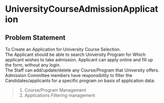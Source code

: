 # UniversityCourseAdmissionApplication   
## Problem Statement  
To Create an Application for University Course Selection.  
The Applicant should be able to search University Program for Which applicant wishes to take admission. Applicant can apply online and fill up the form, without any login.  
The Staff can add/update/delete any Course/Program that University offers.  
Admission Committee members have responsibility to filter the Candidates/applicants for a specific program on basis of application data:  
> 1. Course/Program Management
> 2. Applications Filtering management
